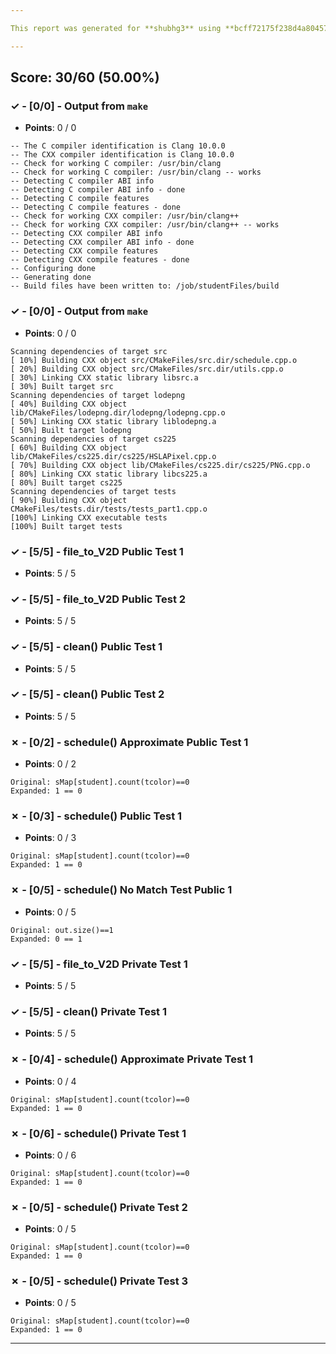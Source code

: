 ```yaml
---

This report was generated for **shubhg3** using **bcff72175f238d4a804570beacfd168d1abf69cf** (latest commit as of **May 1st 2022, 11:51 pm**)

---
```





## Score: 30/60 (50.00%)


### ✓ - [0/0] - Output from `make`

- **Points**: 0 / 0


```
-- The C compiler identification is Clang 10.0.0
-- The CXX compiler identification is Clang 10.0.0
-- Check for working C compiler: /usr/bin/clang
-- Check for working C compiler: /usr/bin/clang -- works
-- Detecting C compiler ABI info
-- Detecting C compiler ABI info - done
-- Detecting C compile features
-- Detecting C compile features - done
-- Check for working CXX compiler: /usr/bin/clang++
-- Check for working CXX compiler: /usr/bin/clang++ -- works
-- Detecting CXX compiler ABI info
-- Detecting CXX compiler ABI info - done
-- Detecting CXX compile features
-- Detecting CXX compile features - done
-- Configuring done
-- Generating done
-- Build files have been written to: /job/studentFiles/build

```


### ✓ - [0/0] - Output from `make`

- **Points**: 0 / 0


```
Scanning dependencies of target src
[ 10%] Building CXX object src/CMakeFiles/src.dir/schedule.cpp.o
[ 20%] Building CXX object src/CMakeFiles/src.dir/utils.cpp.o
[ 30%] Linking CXX static library libsrc.a
[ 30%] Built target src
Scanning dependencies of target lodepng
[ 40%] Building CXX object lib/CMakeFiles/lodepng.dir/lodepng/lodepng.cpp.o
[ 50%] Linking CXX static library liblodepng.a
[ 50%] Built target lodepng
Scanning dependencies of target cs225
[ 60%] Building CXX object lib/CMakeFiles/cs225.dir/cs225/HSLAPixel.cpp.o
[ 70%] Building CXX object lib/CMakeFiles/cs225.dir/cs225/PNG.cpp.o
[ 80%] Linking CXX static library libcs225.a
[ 80%] Built target cs225
Scanning dependencies of target tests
[ 90%] Building CXX object CMakeFiles/tests.dir/tests/tests_part1.cpp.o
[100%] Linking CXX executable tests
[100%] Built target tests

```


### ✓ - [5/5] - file_to_V2D Public Test 1

- **Points**: 5 / 5





### ✓ - [5/5] - file_to_V2D Public Test 2

- **Points**: 5 / 5





### ✓ - [5/5] - clean() Public Test 1

- **Points**: 5 / 5





### ✓ - [5/5] - clean() Public Test 2

- **Points**: 5 / 5





### ✗ - [0/2] - schedule() Approximate Public Test 1

- **Points**: 0 / 2


```
Original: sMap[student].count(tcolor)==0
Expanded: 1 == 0
```


### ✗ - [0/3] - schedule() Public Test 1

- **Points**: 0 / 3


```
Original: sMap[student].count(tcolor)==0
Expanded: 1 == 0
```


### ✗ - [0/5] - schedule() No Match Test Public 1

- **Points**: 0 / 5


```
Original: out.size()==1
Expanded: 0 == 1
```


### ✓ - [5/5] - file_to_V2D Private Test 1

- **Points**: 5 / 5





### ✓ - [5/5] - clean() Private Test 1

- **Points**: 5 / 5





### ✗ - [0/4] - schedule() Approximate Private Test 1

- **Points**: 0 / 4


```
Original: sMap[student].count(tcolor)==0
Expanded: 1 == 0
```


### ✗ - [0/6] - schedule() Private Test 1

- **Points**: 0 / 6


```
Original: sMap[student].count(tcolor)==0
Expanded: 1 == 0
```


### ✗ - [0/5] - schedule() Private Test 2

- **Points**: 0 / 5


```
Original: sMap[student].count(tcolor)==0
Expanded: 1 == 0
```


### ✗ - [0/5] - schedule() Private Test 3

- **Points**: 0 / 5


```
Original: sMap[student].count(tcolor)==0
Expanded: 1 == 0
```


---